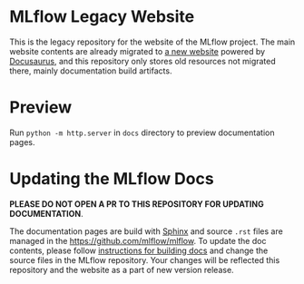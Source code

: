 # MLflow Legacy Website

This is the legacy repository for the website of the MLflow project. The main website contents are already migrated to [a new website](https://github.com/mlflow/mlflow-website/) powered by [Docusaurus](https://docusaurus.io/), and this repository only stores old resources not migrated there, mainly documentation build artifacts.

# Preview
Run `python -m http.server` in `docs` directory to preview documentation pages.

# Updating the MLflow Docs
**PLEASE DO NOT OPEN A PR TO THIS REPOSITORY FOR UPDATING DOCUMENTATION**.

The documentation pages are build with [Sphinx](https://www.sphinx-doc.org/en/master/) and source `.rst` files are managed in the https://github.com/mlflow/mlflow. To update the doc contents, please follow [instructions for building docs](https://github.com/mlflow/mlflow/blob/master/CONTRIBUTING.rst) and change the source files in the MLflow repository. Your changes will be reflected this repository and the website as a part of new version release.